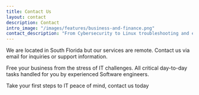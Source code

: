 ```yaml
---
title: Contact Us
layout: contact
description: Contact
intro_image: "/images/features/business-and-finance.png"
contact_description: "From Cybersecurity to Linux troubleshooting and everyday Help Desk Support – worry no more, you’re completely covered."
---
```


We are located in South Florida but our services are remote.
Contact us via email for inquiries or support information.

Free your business from the stress of IT challenges.
All critical day-to-day tasks handled for you by experienced Software engineers.

Take your first steps to IT peace of mind, contact us today

<!--

---
HOURS OF OPERATION


| Day       | Opening Hours   |
| --------- | --------------- |
| Tuesday   | 8:30am - 5:00pm EST |
| Wednesday | 8:30am - 5:00pm EST  |
| Thursday  | 8:30am - 5:00pm EST  |
| Friday    | 8:30am - 5:00pm EST  |
| Saturday  | 10:am - 4:00pm EST   |
| Saturday  | Closed          |

-->